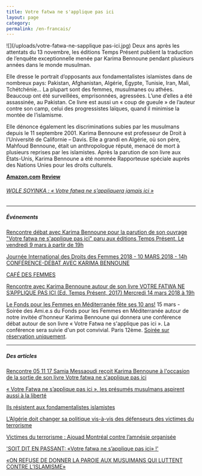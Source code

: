 ```yaml
---
title: Votre fatwa ne s'applique pas ici
layout: page
category:
permalink: /en-francais/
---
```

![](/uploads/votre-fatwa-ne-sapplique pas-ici.jpg) Deux ans après les attentats du 13 novembre, les éditions Temps Présent publient la traduction de l’enquête exceptionnelle menée par Karima Bennoune pendant plusieurs années dans le monde musulman.

Elle dresse le portrait d’opposants aux fondamentalistes islamistes dans de nombreux pays: Pakistan, Afghanistan, Algérie, Égypte, Tunisie, Iran, Mali, Tchétchénie… La plupart sont des femmes, musulmanes ou athées. Beaucoup ont été surveillées, emprisonnées, agressées. L’une d’elles a été assassinée, au Pakistan. Ce livre est aussi un « coup de gueule » de l’auteur contre son camp, celui des progressistes laïques, quand il minimise la montée de l’islamisme.

Elle dénonce également les discriminations subies par les musulmans depuis le 11 septembre 2001. Karima Bennoune est professeur de Droit à l’Université de Californie – Davis. Elle a grandi en Algérie, où son père, Mahfoud Bennoune, était un anthropologue réputé, menacé de mort à plusieurs reprises par les islamistes. Après la parution de son livre aux États-Unis, Karima Bennoune a été nommée Rapporteuse spéciale auprès des Nations Unies pour les droits culturels.

[**Amazon.com**](https://www.amazon.fr/Votre-fatwa-sapplique-pas-ici/dp/2916842535/ref=sr_1_1?s=books&ie=UTF8&qid=1507802227&sr=1-1&keywords=karima+bennoune) [**Review**](http://evene.lefigaro.fr/livres/livre/karima-bennoune-votre-fatwa-ne-s-applique-pas-ici-5099879.php)

###### [WOLE SOYINKA : « Votre fatwa ne s’appliquera jamais ici »](http://www.courrierdesafriques.net/2015/01/wole-soyinka-votre-fatwa-ne-sappliquera-jamais-ici)

---

##### Événements

[Rencontre débat avec Karima Bennoune pour la parution de son ouvrage "Votre fatwa ne s'applique pas ici" paru aux éditions Temps Présent. Le vendredi 9 mars à partir de 19h ](https://www.facebook.com/events/180344242732176/)

[Journée International des Droits des Femmes 2018 - 10 MARS 2018 - 14h CONFÉRENCE-DÉBAT AVEC KARIMA BENNOUNE](/uploads/Tract-10-mars-2018-Zumba-et-conference-debat.pdf)

[CAFÉ DES FEMMES](/uploads/cafe-des-femmes-karima-bennoune-12-mars.pdf)

[Rencontre avec Karima Bennoune autour de son livre VOTRE FATWA NE S’APPLIQUE PAS ICI (Ed. Temps Présent, 2017) Mercredi 14 mars 2018 à 19h](/uploads/flyer_KarimaBennoune.pdf)

[Le Fonds pour les Femmes en Méditerranée fête ses 10 ans!](http://www.medwomensfund.org/fr/Evenements_2018.html) 15 mars - Soirée des Ami.e.s du Fonds pour les Femmes en Méditerranée autour de notre invitée d'honneur Karima Bennoune qui donnera une conférence débat autour de son livre « Votre Fatwa ne s'applique pas ici ». La conférence sera suivie d'un pot convivial. Paris 12ème. [Soirée sur réservation uniquement](https://framaforms.org/reservation-rencontre-avec-karima-bennoune-1519728053).









---

##### Des articles

[Rencontre 05 11 17 Samia Messaoudi reçoit Karima Bennoune à l'occasion de la sortie de son livre Votre fatwa ne s'applique pas ici](/journal/2017/11/05/rencontre-05-11-17-6/)

[« Votre Fatwa ne s’applique pas ici », les présumés musulmans aspirent aussi à la liberté](/journal/2017/10/26/Votre-Fatwa-sapplique-pas-ici-presumes-musulmans-aspirent-aussi-liberte/)

[Ils résistent aux fondamentalistes islamistes](/journal/2017/10/22/portraits-resistants-fondamentalistes-islamistes-radicalisation/)

[L’Algérie doit changer sa politique vis-à-vis des défenseurs des victimes du terrorisme](/articles/2015/03/21/karima-bennoune-l-algerie-doit-changer-sa-politique-vis-a-vis-des-defenseurs-des-victimes-du-terrorisme-20-03-2015-290308_109/)

[Victimes du terrorisme : Ajouad Montréal contre l’amnésie organisée](/articles/2015/03/20/victimes-du-terrorisme-ajouad-montreal-contre-l-amnesie-organisee/)

['SOIT DIT EN PASSANT: «Votre fatwa ne s’applique pas ici» !'](/journal/2017/10/26/soit-dit-en-passant-votre-fatwa-ne-s-applique-pas-ici/)


[«ON REFUSE DE DONNER LA PAROlE AUX MUSUlMANS QUI LUTTENT CONTRE L’ISLAMISME»](/uploads/Charlie-Hebdo-KB.pdf)
